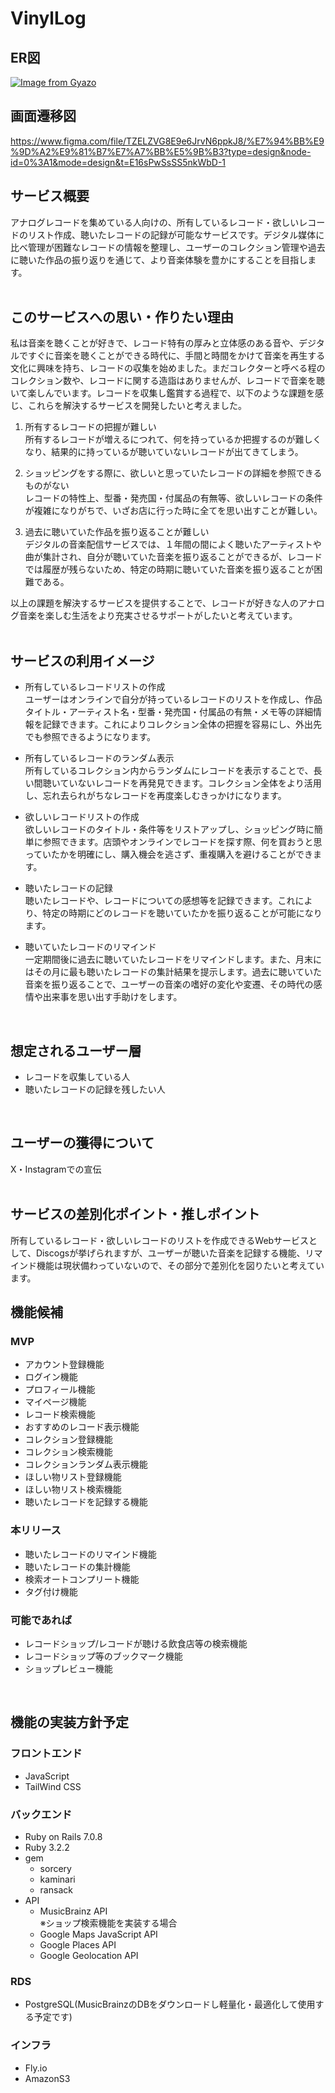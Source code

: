 # VinylLog

## ER図
[![Image from Gyazo](https://i.gyazo.com/549c5afd2d28c66c3e586f9aece593b2.png)](https://gyazo.com/549c5afd2d28c66c3e586f9aece593b2)

## 画面遷移図
https://www.figma.com/file/TZELZVG8E9e6JrvN6ppkJ8/%E7%94%BB%E9%9D%A2%E9%81%B7%E7%A7%BB%E5%9B%B3?type=design&node-id=0%3A1&mode=design&t=E16sPwSsSS5nkWbD-1

## サービス概要
アナログレコードを集めている人向けの、所有しているレコード・欲しいレコードのリスト作成、聴いたレコードの記録が可能なサービスです。デジタル媒体に比べ管理が困難なレコードの情報を整理し、ユーザーのコレクション管理や過去に聴いた作品の振り返りを通じて、より音楽体験を豊かにすることを目指します。  
<br>

## このサービスへの思い・作りたい理由
私は音楽を聴くことが好きで、レコード特有の厚みと立体感のある音や、デジタルですぐに音楽を聴くことができる時代に、手間と時間をかけて音楽を再生する文化に興味を持ち、レコードの収集を始めました。まだコレクターと呼べる程のコレクション数や、レコードに関する造詣はありませんが、レコードで音楽を聴いて楽しんでいます。レコードを収集し鑑賞する過程で、以下のような課題を感じ、これらを解決するサービスを開発したいと考えました。  

1. 所有するレコードの把握が難しい  
所有するレコードが増えるにつれて、何を持っているか把握するのが難しくなり、結果的に持っているが聴いていないレコードが出てきてしまう。  

2. ショッピングをする際に、欲しいと思っていたレコードの詳細を参照できるものがない  
レコードの特性上、型番・発売国・付属品の有無等、欲しいレコードの条件が複雑になりがちで、いざお店に行った時に全てを思い出すことが難しい。  

3. 過去に聴いていた作品を振り返ることが難しい  
デジタルの音楽配信サービスでは、１年間の間によく聴いたアーティストや曲が集計され、自分が聴いていた音楽を振り返ることができるが、レコードでは履歴が残らないため、特定の時期に聴いていた音楽を振り返ることが困難である。  

以上の課題を解決するサービスを提供することで、レコードが好きな人のアナログ音楽を楽しむ生活をより充実させるサポートがしたいと考えています。  
<br>

## サービスの利用イメージ
- 所有しているレコードリストの作成  
ユーザーはオンラインで自分が持っているレコードのリストを作成し、作品タイトル・アーティスト名・型番・発売国・付属品の有無・メモ等の詳細情報を記録できます。これによりコレクション全体の把握を容易にし、外出先でも参照できるようになります。  

- 所有しているレコードのランダム表示  
所有しているコレクション内からランダムにレコードを表示することで、長い間聴いていないレコードを再発見できます。コレクション全体をより活用し、忘れ去られがちなレコードを再度楽しむきっかけになります。  

- 欲しいレコードリストの作成  
欲しいレコードのタイトル・条件等をリストアップし、ショッピング時に簡単に参照できます。店頭やオンラインでレコードを探す際、何を買おうと思っていたかを明確にし、購入機会を逃さず、重複購入を避けることができます。  

- 聴いたレコードの記録  
聴いたレコードや、レコードについての感想等を記録できます。これにより、特定の時期にどのレコードを聴いていたかを振り返ることが可能になります。  

- 聴いていたレコードのリマインド  
一定期間後に過去に聴いていたレコードをリマインドします。また、月末にはその月に最も聴いたレコードの集計結果を提示します。過去に聴いていた音楽を振り返ることで、ユーザーの音楽の嗜好の変化や変遷、その時代の感情や出来事を思い出す手助けをします。  
<br>

## 想定されるユーザー層
- レコードを収集している人  
- 聴いたレコードの記録を残したい人  
<br>

## ユーザーの獲得について
X・Instagramでの宣伝  
<br>

## サービスの差別化ポイント・推しポイント
所有しているレコード・欲しいレコードのリストを作成できるWebサービスとして、Discogsが挙げられますが、ユーザーが聴いた音楽を記録する機能、リマインド機能は現状備わっていないので、その部分で差別化を図りたいと考えています。
<br>

## 機能候補
### MVP
- アカウント登録機能
- ログイン機能
- プロフィール機能
- マイページ機能
- レコード検索機能
- おすすめのレコード表示機能
- コレクション登録機能
- コレクション検索機能
- コレクションランダム表示機能
- ほしい物リスト登録機能
- ほしい物リスト検索機能
- 聴いたレコードを記録する機能

### 本リリース
- 聴いたレコードのリマインド機能
- 聴いたレコードの集計機能
- 検索オートコンプリート機能
- タグ付け機能

### 可能であれば
- レコードショップ/レコードが聴ける飲食店等の検索機能
- レコードショップ等のブックマーク機能
- ショップレビュー機能
<br>

## 機能の実装方針予定
### フロントエンド
- JavaScript
- TailWind CSS

### バックエンド
- Ruby on Rails 7.0.8
- Ruby 3.2.2
- gem
  - sorcery
  - kaminari
  - ransack
- API  
  - MusicBrainz API  
  ※ショップ検索機能を実装する場合
  - Google Maps JavaScript API
  - Google Places API
  - Google Geolocation API

### RDS
- PostgreSQL(MusicBrainzのDBをダウンロードし軽量化・最適化して使用する予定です)

### インフラ
- Fly.io
- AmazonS3
<br>
